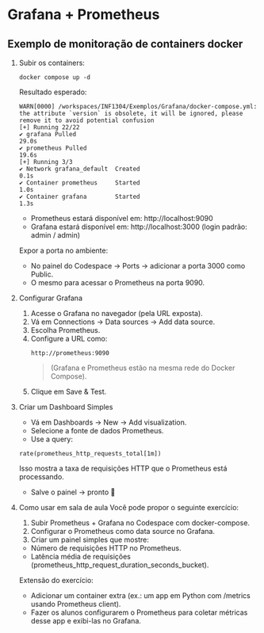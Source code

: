 # Grafana + Prometheus

## Exemplo de monitoração de containers docker

1. Subir os containers:
    ```
    docker compose up -d
    ```
    Resultado esperado:
    ```
    WARN[0000] /workspaces/INF1304/Exemplos/Grafana/docker-compose.yml: the attribute `version` is obsolete, it will be ignored, please remove it to avoid potential confusion 
    [+] Running 22/22
    ✔ grafana Pulled                                               29.0s 
    ✔ prometheus Pulled                                            19.6s 
    [+] Running 3/3
    ✔ Network grafana_default  Created                              0.1s 
    ✔ Container prometheus     Started                              1.0s 
    ✔ Container grafana        Started                              1.3s 
    ```
    - Prometheus estará disponível em: http://localhost:9090
    - Grafana estará disponível em: http://localhost:3000
(login padrão: admin / admin)
    
    Expor a porta no ambiente:
    - No painel do Codespace → Ports → adicionar a porta 3000 como Public.
    - O mesmo para acessar o Prometheus na porta 9090.

1. Configurar Grafana

    1. Acesse o Grafana no navegador (pela URL exposta).
    1. Vá em Connections → Data sources → Add data source.
    1. Escolha Prometheus.
    1. Configure a URL como:
        ```url
        http://prometheus:9090
        ```
        > (Grafana e Prometheus estão na mesma rede do Docker Compose).
    1. Clique em Save & Test.

1. Criar um Dashboard Simples
    - Vá em Dashboards → New → Add visualization.
    - Selecione a fonte de dados Prometheus.
    - Use a query:
    ```
    rate(prometheus_http_requests_total[1m])
    ```
    Isso mostra a taxa de requisições HTTP que o Prometheus está processando.
    - Salve o painel → pronto 🎉

1. Como usar em sala de aula
    Você pode propor o seguinte exercício:
    1. Subir Prometheus + Grafana no Codespace com docker-compose.
    1. Configurar o Prometheus como data source no Grafana.
    1. Criar um painel simples que mostre:
    - Número de requisições HTTP no Prometheus.
    - Latência média de requisições (prometheus_http_request_duration_seconds_bucket).

    Extensão do exercício:
    - Adicionar um container extra (ex.: um app em Python com /metrics usando Prometheus client).
    - Fazer os alunos configurarem o Prometheus para coletar métricas desse app e exibi-las no Grafana.
